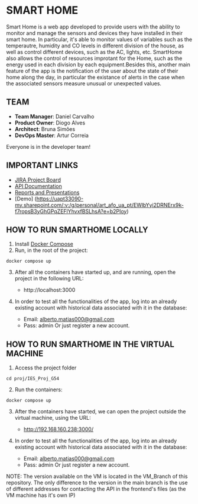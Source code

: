# SMART HOME

Smart Home is a web app developed to provide users with the ability to monitor and manage the sensors and devices they have installed in their smart home. In particular, it's able to monitor values of variables such as the temperautre, humidity and CO levels in different division of the house, as well as control different devices, such as the AC, lights, etc. SmartHome also allows the control of resources improtant for the Home, such as the energy used in each division by each equipment.Besides this, another main feature of the app is the notification of the user about the state of their home along the day, in particular the existance of alerts in the case when the associated sensors measure unusual or unexpected values.

## TEAM

- **Team Manager**: Daniel Carvalho
- **Product Owner**: Diogo Alves
- **Architect**: Bruna Simões
- **DevOps Master**: Artur Correia

Everyone is in the developer team!

## IMPORTANT LINKS

- [JIRA Project Board](https://ies-smarthome.atlassian.net/jira/software/projects/SMAR/boards/1)
- [API Documentation](https://documenter.getpostman.com/view/24060738/2s8Z6yXYY5)
- [Reports and Presentations](https://github.com/iesg54/IES_Proj_G54/tree/main/reports)
- [Demo] (https://uapt33090-my.sharepoint.com/:v:/g/personal/art_afo_ua_pt/EWlbYyi2DRNErx9k-f7ropsB3yGhGPqZEFlYhvxfBSLhsA?e=b2PIoy)

## HOW TO RUN SMARTHOME LOCALLY

1. Install [Docker Compose](https://docs.docker.com/compose/) 
2. Run, in the root of the project:

```
docker compose up
```

3. After all the containers have started up, and are running, open the project in the following URL:
    - http://localhost:3000
    
4. In order to test all the functionalities of the app, log into an already existing account with historical data associated with it in the database:
    - Email: alberto.matias000@gmail.com
    - Pass: admin
Or just register a new account.
    
## HOW TO RUN SMARTHOME IN THE VIRTUAL MACHINE

1. Access the project folder

```
cd proj/IES_Proj_G54
```

2. Run the containers:

```
docker compose up
```

3. After the containers have started, we can open the project outside the virtual machine, using the URL:
    - http://192.168.160.238:3000/


4. In order to test all the functionalities of the app, log into an already existing account with historical data associated with it in the database:
    - Email: alberto.matias000@gmail.com
    - Pass: admin
Or just register a new account.

NOTE: The version available on the VM is located in the VM_Branch of this repository. The only difference to the version in the main branch is the use of different addresses for contacting the API in the frontend's files (as the VM machine has it's own IP)
